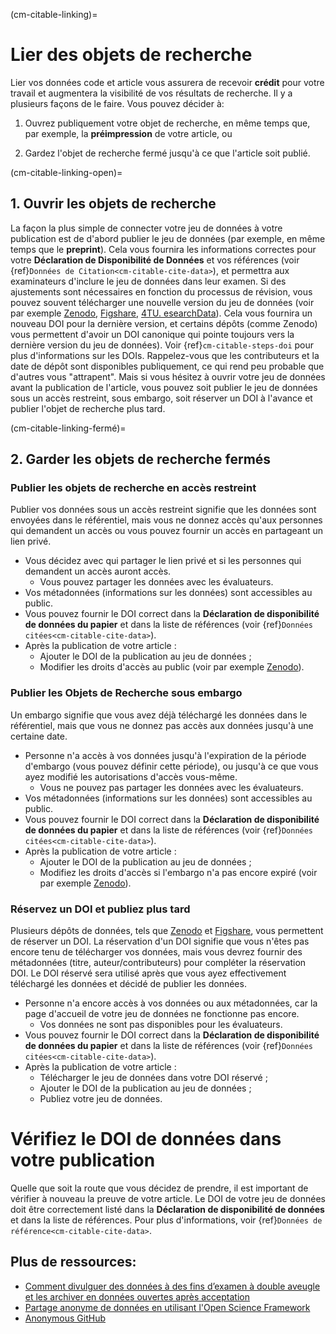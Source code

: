 (cm-citable-linking)=

# Lier des objets de recherche

Lier vos données code et article vous assurera de recevoir **crédit** pour votre travail et augmentera la visibilité de vos résultats de recherche. Il y a plusieurs façons de le faire. Vous pouvez décider à:

1) Ouvrez publiquement votre objet de recherche, en même temps que, par exemple, la **préimpression** de votre article, ou

2) Gardez l'objet de recherche fermé jusqu'à ce que l'article soit publié.

(cm-citable-linking-open)=
## 1. Ouvrir les objets de recherche

La façon la plus simple de connecter votre jeu de données à votre publication est de d'abord publier le jeu de données (par exemple, en même temps que le **preprint**). Cela vous fournira les informations correctes pour votre **Déclaration de Disponibilité de Données** et vos références (voir {ref}`Données de Citation<cm-citable-cite-data>`), et permettra aux examinateurs d'inclure le jeu de données dans leur examen. Si des ajustements sont nécessaires en fonction du processus de révision, vous pouvez souvent télécharger une nouvelle version du jeu de données (voir par exemple [Zenodo](https://zenodo.org/), [Figshare](https://figshare.com/), [4TU. esearchData](https://data.4tu.nl/info//en/)). Cela vous fournira un nouveau DOI pour la dernière version, et certains dépôts (comme Zenodo) vous permettent d'avoir un DOI canonique qui pointe toujours vers la dernière version du jeu de données). Voir {ref}`cm-citable-steps-doi` pour plus d'informations sur les DOIs. Rappelez-vous que les contributeurs et la date de dépôt sont disponibles publiquement, ce qui rend peu probable que d'autres vous "attrapent". Mais si vous hésitez à ouvrir votre jeu de données avant la publication de l'article, vous pouvez soit publier le jeu de données sous un accès restreint, sous embargo, soit réserver un DOI à l'avance et publier l'objet de recherche plus tard.

(cm-citable-linking-fermé)=
## 2. Garder les objets de recherche fermés

### Publier les objets de recherche en accès restreint

Publier vos données sous un accès restreint signifie que les données sont envoyées dans le référentiel, mais vous ne donnez accès qu'aux personnes qui demandent un accès ou vous pouvez fournir un accès en partageant un lien privé.
* Vous décidez avec qui partager le lien privé et si les personnes qui demandent un accès auront accès.
    * Vous pouvez partager les données avec les évaluateurs.
* Vos métadonnées (informations sur les données) sont accessibles au public.
* Vous pouvez fournir le DOI correct dans la **Déclaration de disponibilité de données du papier** et dans la liste de références (voir {ref}`Données citées<cm-citable-cite-data>`).
* Après la publication de votre article :
    * Ajouter le DOI de la publication au jeu de données ;
    * Modifier les droits d'accès au public (voir par exemple [Zenodo](https://zenodo.org/)).

### Publier les Objets de Recherche sous embargo

Un embargo signifie que vous avez déjà téléchargé les données dans le référentiel, mais que vous ne donnez pas accès aux données jusqu'à une certaine date.
* Personne n'a accès à vos données jusqu'à l'expiration de la période d'embargo (vous pouvez définir cette période), ou jusqu'à ce que vous ayez modifié les autorisations d'accès vous-même.
    * Vous ne pouvez pas partager les données avec les évaluateurs.
* Vos métadonnées (informations sur les données) sont accessibles au public.
* Vous pouvez fournir le DOI correct dans la **Déclaration de disponibilité de données du papier** et dans la liste de références (voir {ref}`Données citées<cm-citable-cite-data>`).
* Après la publication de votre article :
    * Ajouter le DOI de la publication au jeu de données ;
    * Modifiez les droits d'accès si l'embargo n'a pas encore expiré (voir par exemple [Zenodo](https://zenodo.org/)).

### Réservez un DOI et publiez plus tard

Plusieurs dépôts de données, tels que [Zenodo](https://zenodo.org/) et [Figshare](https://figshare.com/), vous permettent de réserver un DOI. La réservation d'un DOI signifie que vous n'êtes pas encore tenu de télécharger vos données, mais vous devrez fournir des métadonnées (titre, auteur/contributeurs) pour compléter la réservation DOI. Le DOI réservé sera utilisé après que vous ayez effectivement téléchargé les données et décidé de publier les données.
* Personne n'a encore accès à vos données ou aux métadonnées, car la page d'accueil de votre jeu de données ne fonctionne pas encore.
    * Vos données ne sont pas disponibles pour les évaluateurs.
* Vous pouvez fournir le DOI correct dans la **Déclaration de disponibilité de données du papier** et dans la liste de références (voir {ref}`Données citées<cm-citable-cite-data>`).
* Après la publication de votre article :
    * Télécharger le jeu de données dans votre DOI réservé ;
    * Ajouter le DOI de la publication au jeu de données ;
    * Publiez votre jeu de données.

# Vérifiez le DOI de données dans votre publication

Quelle que soit la route que vous décidez de prendre, il est important de vérifier à nouveau la preuve de votre article. Le DOI de votre jeu de données doit être correctement listé dans la **Déclaration de disponibilité de données** et dans la liste de références. Pour plus d'informations, voir {ref}`Données de référence<cm-citable-cite-data>`.


## Plus de ressources:

* [Comment divulguer des données à des fins d’examen à double aveugle et les archiver en données ouvertes après acceptation](https://ineed.coffee/5205/how-to-disclose-data-for-double-blind-review-and-make-it-archived-open-data-upon-acceptance/)
* [Partage anonyme de données en utilisant l'Open Science Framework](https://help.osf.io/hc/en-us/articles/360019930333-Create-a-View-only-Link-for-a-Project)
* [Anonymous GitHub](https://anonymous.4open.science/)
